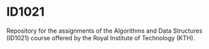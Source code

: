 # ID1021
Repository for the assignments of the Algorithms and Data Structures (ID1021) course offered by the Royal Institute of Technology (KTH).
